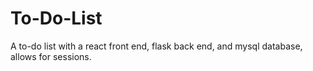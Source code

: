 # To-Do-List
A to-do list with a react front end, flask back end, and mysql database, allows for sessions.
